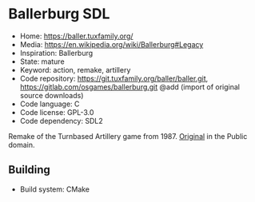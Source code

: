 # Ballerburg SDL

- Home: https://baller.tuxfamily.org/
- Media: https://en.wikipedia.org/wiki/Ballerburg#Legacy
- Inspiration: Ballerburg
- State: mature
- Keyword: action, remake, artillery
- Code repository: https://git.tuxfamily.org/baller/baller.git, https://gitlab.com/osgames/ballerburg.git @add (import of original source downloads)
- Code language: C
- Code license: GPL-3.0
- Code dependency: SDL2

Remake of the Turnbased Artillery game from 1987.
[Original](http://www.eckhardkruse.net/atari_st/baller.html) in the Public domain.

## Building

- Build system: CMake
